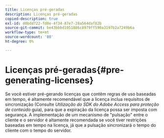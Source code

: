```yaml
---
title: Licenças pré-geradas
description: Licenças pré-geradas
copied-description: true
exl-id: d0bdd722-fd0e-4f34-87e7-28a564daf82b
source-git-commit: be43bbbd1051886c8979ff590a3197b2a7249b6a
workflow-type: tm+mt
source-wordcount: '80'
ht-degree: 0%

---
```


# Licenças pré-geradas{#pre-generating-licenses}

Se você estiver pré-gerando licenças que contêm regras de uso baseadas em tempo, é altamente recomendável que a licença inclua requisitos de sincronização (Consulte *Utilização do SDK do Adobe Access para proteção de conteúdo* guia), para que a expiração da licença possa ser imposta com segurança. A implementação de um mecanismo de &quot;pulsação&quot; entre o cliente e o servidor é altamente recomendada se você tiver restrições baseadas em tempo na licença, já que a pulsação sincronizará o tempo do cliente com o tempo do servidor.
